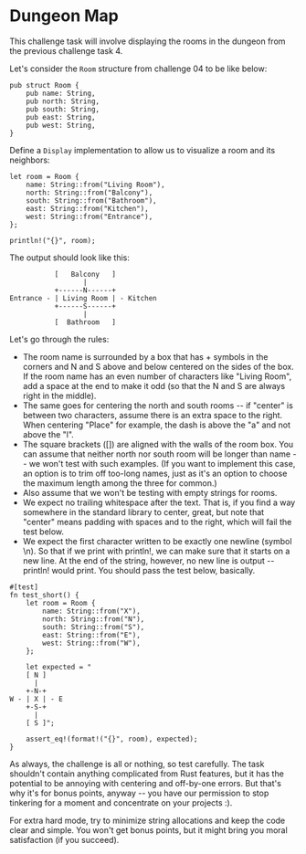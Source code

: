 # Dungeon Map

This challenge task will involve displaying the rooms in the dungeon from the previous challenge task 4.

Let's consider the `Room` structure from challenge 04 to be like below:

```
pub struct Room {
    pub name: String,
    pub north: String,
    pub south: String,
    pub east: String,
    pub west: String,
}
```

Define a `Display` implementation to allow us to visualize a room and its neighbors:

```
let room = Room {
    name: String::from("Living Room"),
    north: String::from("Balcony"),
    south: String::from("Bathroom"),
    east: String::from("Kitchen"),
    west: String::from("Entrance"),
};

println!("{}", room);
```

The output should look like this:

```
           [   Balcony   ]
                  |
           +------N------+
Entrance - | Living Room | - Kitchen
           +------S------+
                  |
           [  Bathroom   ]
```


Let's go through the rules:

- The room name is surrounded by a box that has + symbols in the corners and N and S above and below centered on the sides of the box. If the room name has an even number of characters like "Living Room", add a space at the end to make it odd (so that the N and S are always right in the middle).
- The same goes for centering the north and south rooms -- if "center" is between two characters, assume there is an extra space to the right. When centering "Place" for example, the dash is above the "a" and not above the "l".
- The square brackets ([]) are aligned with the walls of the room box. You can assume that neither north nor south room will be longer than name -- we won't test with such examples. (If you want to implement this case, an option is to trim off too-long names, just as it's an option to choose the maximum length among the three for common.)
- Also assume that we won't be testing with empty strings for rooms.
- We expect no trailing whitespace after the text. That is, if you find a way somewhere in the standard library to center, great, but note that "center" means padding with spaces and to the right, which will fail the test below.
- We expect the first character written to be exactly one newline (symbol \n). So that if we print with println!, we can make sure that it starts on a new line. At the end of the string, however, no new line is output -- println! would print. You should pass the test below, basically.

```
#[test]
fn test_short() {
    let room = Room {
        name: String::from("X"),
        north: String::from("N"),
        south: String::from("S"),
        east: String::from("E"),
        west: String::from("W"),
    };

    let expected = "
    [ N ]
      |
    +-N-+
W - | X | - E
    +-S-+
      |
    [ S ]";

    assert_eq!(format!("{}", room), expected);
}
```

As always, the challenge is all or nothing, so test carefully. The task shouldn't contain anything complicated from Rust features, but it has the potential to be annoying with centering and off-by-one errors. But that's why it's for bonus points, anyway -- you have our permission to stop tinkering for a moment and concentrate on your projects :).

For extra hard mode, try to minimize string allocations and keep the code clear and simple. You won't get bonus points, but it might bring you moral satisfaction (if you succeed).
